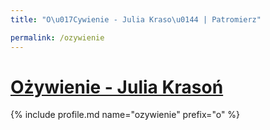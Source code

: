 ```yaml
---
title: "O\u017Cywienie - Julia Kraso\u0144 | Patromierz"

permalink: /ozywienie
---
```


# [Ożywienie - Julia Krasoń](https://patronite.pl/ozywienie)

{% include profile.md name="ozywienie" prefix="o" %}
